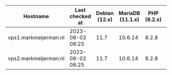 | Hostname              | Last checked at  | Debian (12.x) | MariaDB (11.1.x) | PHP (8.2.x) | Nginx (1.25.x) | Composer (2.5.x) | RabbitMQ (3.12.x) | Erlang (26) |
|-----------------------|------------------|---------------|------------------|-------------|----------------|------------------|-------------------|-------------|
| vps1.markmeijerman.nl | 2023-08-02 08:25 | 11.7          | 10.6.14          | 8.2.8 | 1.24.0         | 2.5.8 |  |  |
| vps2.markmeijerman.nl | 2023-08-02 08:25 | 11.7          | 10.6.14          | 8.2.8 | 1.24.0         | 2.5.8 | 3.9.11 | 24 |
